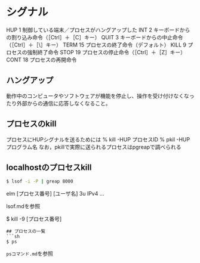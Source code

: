 # シグナル


HUP  1  制御している端末／プロセスがハングアップした
INT  2  キーボードからの割り込み命令（［Ctrl］＋［C］キー）
QUIT 3  キーボードからの中止命令（［Ctrl］＋［\］キー）
TERM 15 プロセスの終了命令（デフォルト）
KILL 9  プロセスの強制終了命令
STOP 19 プロセスの停止命令（［Ctrl］＋［Z］キー）
CONT 18 プロセスの再開命令

## ハングアップ
動作中のコンピュータやソフトウェアが機能を停止し、操作を受け付けなくなったり外部からの通信に応答しなくなること。

## プロセスのkill
プロセスにHUPシグナルを送るためには
% kill -HUP プロセスID
% pkil -HUP プログラム名
なお，pkillで実際に送られるプロセスはpgreapで調べられる

## localhostのプロセスkill
```sh
$ lsof -i -P | greap 8000
```

elm [プロセス番号] [ユーザ名] 3u IPv4 ...

lsof.mdを参照

$ kill -9 [プロセス番号]
```
## プロセスの一覧
```sh
$ ps
```

`psコマンド.md`を参照
